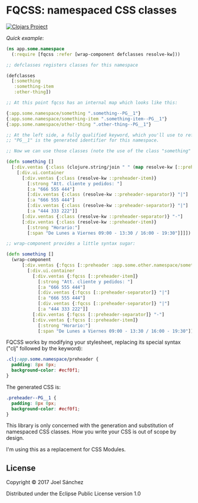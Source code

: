 # FQCSS: namespaced CSS classes

[![Clojars Project](https://img.shields.io/clojars/v/fqcss.svg)](https://clojars.org/fqcss)

*Quick example*:

```Clojure
(ns app.some.namespace
  (:require [fqcss :refer [wrap-component defclasses resolve-kw]))

;; defclasses registers classes for this namespace

(defclasses
  [:something
   :something-item
   :other-thing])

;; At this point fqcss has an internal map which looks like this:

{:app.some.namespace/something ".something--PG__1"}
{:app.some.namespace/something-item ".something-item--PG__1"}
{:app.some.namespace/other-thing ".other-thing--PG__1"}

;; At the left side, a fully qualified keyword, which you'll use to refer to the unique class at the right.
;; "PG__1" is the generated identifier for this namespace.

;; Now we can use those classes (note the use of the class "something" from the namespace "app.some.other.namespace"):

(defn something []
  [:div.ventas {:class (clojure.string/join " " (map resolve-kw [::preheader :app.some.other.namespace/something])}
    [:div.ui.container
      [:div.ventas {:class (resolve-kw ::preheader-item)}
        [:strong "Att. cliente y pedidos: "]
        [:a "666 555 444"]
        [:div.ventas {:class (resolve-kw ::preheader-separator)} "|"]
        [:a "666 555 444"]
        [:div.ventas {:class (resolve-kw ::preheader-separator)} "|"]
        [:a "444 333 222"]]
      [:div.ventas {:class (resolve-kw ::preheader-separator)} "-"]
      [:div.ventas {:class (resolve-kw ::preheader-item)}
        [:strong "Horario:"]
        [:span "De Lunes a Viernes 09:00 - 13:30 / 16:00 - 19:30"]]]])

;; wrap-component provides a little syntax sugar:

(defn something []
  (wrap-component
      [:div.ventas {:fqcss [::preheader :app.some.other.namespace/something]}
        [:div.ui.container
          [:div.ventas {:fqcss [::preheader-item]}
            [:strong "Att. cliente y pedidos: "]
            [:a "666 555 444"]
            [:div.ventas {:fqcss [::preheader-separator]} "|"]
            [:a "666 555 444"]
            [:div.ventas {:fqcss [::preheader-separator]} "|"]
            [:a "444 333 222"]]
          [:div.ventas {:fqcss [::preheader-separator]} "-"]
          [:div.ventas {:fqcss [::preheader-item]}
            [:strong "Horario:"]
            [:span "De Lunes a Viernes 09:00 - 13:30 / 16:00 - 19:30"]]]]))


```

FQCSS works by modifying your stylesheet, replacing its special syntax ("clj" followed by the keyword):

```CSS
.clj:app.some.namespace/preheader {
  padding: 8px 0px;
  background-color: #ecf0f1;
}
```

The generated CSS is:

```CSS
.preheader--PG__1 {
  padding: 8px 0px;
  background-color: #ecf0f1;
}
```


This library is only concerned with the generation and substitution of namespaced CSS classes. How you write your CSS is out of scope by design.

I'm using this as a replacement for CSS Modules.

## License

Copyright © 2017 Joel Sánchez

Distributed under the Eclipse Public License version 1.0
